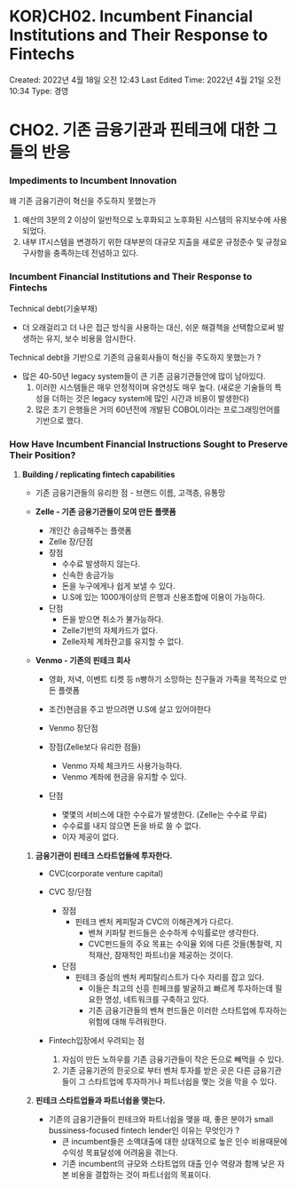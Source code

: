 # KOR)CH02. Incumbent Financial Institutions and Their Response to Fintechs

Created: 2022년 4월 18일 오전 12:43
Last Edited Time: 2022년 4월 21일 오전 10:34
Type: 경영


# CHO2. 기존 금융기관과 핀테크에 대한 그들의 반응

### Impediments to Incumbent Innovation

왜 기존 금융기관이 혁신을 주도하지 못했는가

1. 예산의 3분의 2 이상이 일반적으로 노후화되고 노후화된 시스템의 유지보수에 사용되었다.
2. 내부 IT시스템을 변경하기 위한 대부분의 대규모 지출을 새로운 규정준수 및 규정요구사항을 충족하는데 전념하고 있다.

### Incumbent Financial Institutions and Their Response to Fintechs

Technical debt(기술부채)

- 더 오래걸리고 더 나은 접근 방식을 사용하는 대신, 쉬운 해결책을 선택함으로써 발생하는 유지, 보수 비용을 암시한다.

Technical debt을 기반으로 기존의 금융회사들이 혁신을 주도하지 못했는가 ?

- 많은 40-50년 legacy system들이 큰 기존 금융기관들안에 많이 남아있다.
    1. 이러한 시스템들은 매우 안정적이며 유연성도 매우 높다. (새로운 기술들의 특성을 더하는 것은 legacy system에 많인 시간과 비용이 발생한다)
    2. 많은 초기 은행들은 거의 60년전에 개발된 COBOL이라는 프로그래밍언어를 기반으로 했다. 
    

### How Have Incumbent Financial Instructions Sought to Preserve Their Position?

1. **Building / replicating fintech capabilities**
    - 기존 금융기관들의 유리한 점 - 브랜드 이름, 고객층, 유통망
    
    - **Zelle - 기존 금융기관들이 모여 만든 플랫폼**
        - 개인간 송금해주는 플랫폼
        - Zelle 장/단점
        - 장점
            - 수수료 발생하지 않는다.
            - 신속한 송금가능
            - 돈을 누구에게나 쉽게 보낼 수 있다.
            - U.S에 있는 1000개이상의 은행과 신용조합에 이용이 가능하다.
        - 단점
            - 돈을 받으면 취소가 불가능하다.
            - Zelle기반의 자체카드가 없다.
            - Zelle자체 계좌잔고를 유지할 수 없다.
        
    - **Venmo - 기존의 핀테크 회사**
        - 영화, 저녁, 이벤트 티켓 등 n빵하기 소망하는 친구들과 가족을 목적으로 만든 플랫폼
        - 조건)현금을 주고 받으려면 U.S에 살고 있어야한다
        - Venmo 장단점
        - 장점(Zelle보다 유리한 점들)
            - Venmo 자체 체크카드 사용가능하다.
            - Venmo 계좌에 현금을 유지할 수 있다.
        
        - 단점
            - 몇몇의 서비스에 대한 수수료가 발생한다. (Zelle는 수수료 무료)
            - 수수료를 내지 않으면 돈을 바로 쓸 수 없다.
            - 이자 제공이 없다.
    
    1. **금융기관이 핀테크 스타트업들에 투자한다.**
        - CVC(corporate venture capital)
        - CVC  장/단점
            - 장점
                - 핀테크 벤처 케피탈과 CVC의 이해관계가 다르다.
                    - 벤쳐 키파탈 펀드들은 순수하게 수익률로만 생각한다.
                    - CVC펀드들의 주요 목표는 수익율 외에 다른 것들(통찰력, 지적재산, 잠재적인 파트너)을 제공하는 것이다.
            - 단점
                - 핀테크 중심의 벤처 케피탈리스트가 다수 자리를 잡고 있다.
                    - 이들은 최고의 신흥 힌페크를 발굴하고 빠르게 투자하는데 필요한 명성, 네트워크를 구축하고 있다.
                    - 기존 금융기관들의 벤쳐 펀드들은 이러한 스타트업에 투자하는 위험에 대해 두려워한다.
        
        - Fintech입장에서 우려되는 점
            1. 자심이 만든 노하우를 기존 금융기관들이 작은 돈으로 빼먹을 수 있다.
            2. 기존 금융기관의 한곳으로 부터 벤처 투자를 받은 곳은 다른 금융기관들이 그 스타트업에 투자하거나 파트너쉽을 맺는 것을 막을 수 있다.
            
        
    2. **핀테크 스타트업들과 파트너쉽을 맺는다.**
        - 기존의 금융기관들이 핀테크와 파트너쉽을 맺을 때, 좋은 분야가 small bussiness-focused fintech lender인 이유는 무엇인가 ?
            - 큰 incumbent들은 소액대출에 대한 상대적으로 높은 인수 비용때문에 수익성 목표달성에 어려움을 겪는다.
            - 기존 incumbent의 규모와 스타트업의 대출 인수 역량과 함께 낮은 자본 비용을 결합하는 것이 파트너쉽의 목표이다.
